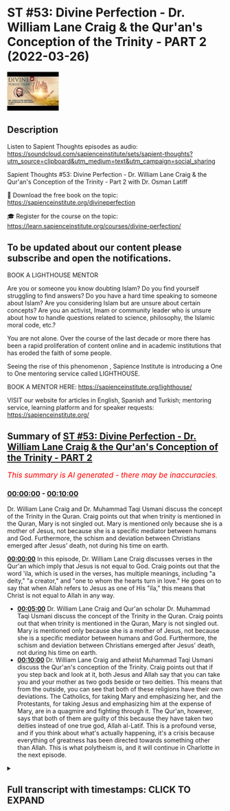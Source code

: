 # ST #53: Divine Perfection - Dr. William Lane Craig & the Qur'an's Conception of the Trinity - PART 2 (2022-03-26)

![alt ST #53: Divine Perfection - Dr. William Lane Craig & the Qur'an's Conception of the Trinity - PART 2](Nx_O-c8pYac.jpg "ST #53: Divine Perfection - Dr. William Lane Craig & the Qur'an's Conception of the Trinity - PART 2")

## Description

Listen to Sapient Thoughts episodes as audio: https://soundcloud.com/sapienceinstitute/sets/sapient-thoughts?utm_source=clipboard&utm_medium=text&utm_campaign=social_sharing

Sapient Thoughts #53: Divine Perfection - Dr. William Lane Craig & the Qur'an's Conception of the Trinity - Part 2 with Dr. Osman Latiff

📖 Download the free book on the topic: https://sapienceinstitute.org/divineperfection

🎓 Register for the course on the topic: https://learn.sapienceinstitute.org/courses/divine-perfection/

To be updated about our content please subscribe and open the notifications.
----
BOOK A LIGHTHOUSE MENTOR

Are you or someone you know doubting Islam? Do you find yourself struggling to find answers?  Do you have a hard time speaking to someone about Islam?  Are you considering Islam but are unsure about certain concepts?  Are you an activist, Imam or community leader who is unsure about how to handle questions related to science, philosophy, the Islamic moral code, etc.?

You are not alone.  Over the course of the last decade or more there has been a rapid proliferation of content online and in academic institutions that has eroded the faith of some people.

Seeing the rise of  this phenomenon , Sapience Institute is introducing a One to One mentoring service called LIGHTHOUSE.

BOOK A MENTOR HERE: https://sapienceinstitute.org/lighthouse/

VISIT our website for articles in English, Spanish and Turkish; mentoring service, learning platform and for speaker requests: https://sapienceinstitute.org/

## Summary of [ST #53: Divine Perfection - Dr. William Lane Craig & the Qur'an's Conception of the Trinity - PART 2](https://www.youtube.com/watch?v=Nx_O-c8pYac)


*<span style="color:red; font-size:125%">This summary is AI generated - there may be inaccuracies</span>. [](/)*

### [00:00:00](https://www.youtube.com/watch?v=Nx_O-c8pYac&t=0) - [00:10:00](https://www.youtube.com/watch?v=Nx_O-c8pYac&t=600)

 Dr. William Lane Craig and Dr. Muhammad Taqi Usmani discuss the concept of the Trinity in the Quran. Craig points out that when trinity is mentioned in the Quran, Mary is not singled out. Mary is mentioned only because she is a mother of Jesus, not because she is a specific mediator between humans and God. Furthermore, the schism and deviation between Christians emerged after Jesus' death, not during his time on earth.

**[00:00:00](https://www.youtube.com/watch?v=Nx_O-c8pYac&t=0)** In this episode, Dr. William Lane Craig discusses verses in the Qur'an which imply that Jesus is not equal to God. Craig points out that the word 'ila, which is used in the verses, has multiple meanings, including "a deity," "a creator," and "one to whom the hearts turn in love." He goes on to say that when Allah refers to Jesus as one of His "ila," this means that Christ is not equal to Allah in any way.
* **[00:05:00](https://www.youtube.com/watch?v=Nx_O-c8pYac&t=300)**  Dr. William Lane Craig and Qur'an scholar Dr. Muhammad Taqi Usmani discuss the concept of the Trinity in the Quran. Craig points out that when trinity is mentioned in the Quran, Mary is not singled out. Mary is mentioned only because she is a mother of Jesus, not because she is a specific mediator between humans and God. Furthermore, the schism and deviation between Christians emerged after Jesus' death, not during his time on earth.
* **[00:10:00](https://www.youtube.com/watch?v=Nx_O-c8pYac&t=600)**  Dr. William Lane Craig and atheist Muhammad Taqi Usmani discuss the Qur'an's conception of the Trinity. Craig points out that if you step back and look at it, both Jesus and Allah say that you can take you and your mother as two gods beside or two deities. This means that from the outside, you can see that both of these religions have their own deviations. The Catholics, for taking Mary and emphasizing her, and the Protestants, for taking Jesus and emphasizing him at the expense of Mary, are in a quagmire and fighting through it. The Qur'an, however, says that both of them are guilty of this because they have taken two deities instead of one true god, Allah al-Latif. This is a profound verse, and if you think about what's actually happening, it's a crisis because everything of greatness has been directed towards something other than Allah. This is what polytheism is, and it will continue in Charlotte in the next episode.

<details><summary><h2>Full transcript with timestamps: CLICK TO EXPAND</h2></summary>

[0:00:06](https://youtu.be/Nx_O-c8pYac?t=6) assalamu alaikum welcome to sapient  
[0:00:07](https://youtu.be/Nx_O-c8pYac?t=7) force my name is and i'm of course  
[0:00:09](https://youtu.be/Nx_O-c8pYac?t=9) discussing my book my new book on divine  
[0:00:11](https://youtu.be/Nx_O-c8pYac?t=11) perfection christianity and islam on sin  
[0:00:13](https://youtu.be/Nx_O-c8pYac?t=13) and salvation  
[0:00:15](https://youtu.be/Nx_O-c8pYac?t=15) this is the third episode we've spoken  
[0:00:17](https://youtu.be/Nx_O-c8pYac?t=17) about number one the introduction behind  
[0:00:19](https://youtu.be/Nx_O-c8pYac?t=19) the book why the book the purpose behind  
[0:00:20](https://youtu.be/Nx_O-c8pYac?t=20) the book the great need of the book in  
[0:00:22](https://youtu.be/Nx_O-c8pYac?t=22) fact for all of us for muslims for even  
[0:00:24](https://youtu.be/Nx_O-c8pYac?t=24) our christian friends to understand  
[0:00:25](https://youtu.be/Nx_O-c8pYac?t=25) better understand their own faith and  
[0:00:27](https://youtu.be/Nx_O-c8pYac?t=27) the faith of islam and then we spoke  
[0:00:29](https://youtu.be/Nx_O-c8pYac?t=29) last episode about the first of dr  
[0:00:32](https://youtu.be/Nx_O-c8pYac?t=32) craig's arguments on the maximal  
[0:00:35](https://youtu.be/Nx_O-c8pYac?t=35) omniscience of allah he believes being  
[0:00:37](https://youtu.be/Nx_O-c8pYac?t=37) compromised by a misunderstanding in the  
[0:00:38](https://youtu.be/Nx_O-c8pYac?t=38) quran about the nature of the trinity as  
[0:00:41](https://youtu.be/Nx_O-c8pYac?t=41) christians perceive it or believe in it  
[0:00:44](https://youtu.be/Nx_O-c8pYac?t=44) we spoke about that last time we in fact  
[0:00:45](https://youtu.be/Nx_O-c8pYac?t=45) we went through the verses  
[0:00:48](https://youtu.be/Nx_O-c8pYac?t=48) fully quoted  
[0:00:49](https://youtu.be/Nx_O-c8pYac?t=49) that  
[0:00:50](https://youtu.be/Nx_O-c8pYac?t=50) craig and his missionary  
[0:00:52](https://youtu.be/Nx_O-c8pYac?t=52) colleagues and other apologists have  
[0:00:55](https://youtu.be/Nx_O-c8pYac?t=55) failed to cite and fail to understand  
[0:00:57](https://youtu.be/Nx_O-c8pYac?t=57) correctly  
[0:00:58](https://youtu.be/Nx_O-c8pYac?t=58) today inshallah in this episode we're  
[0:01:00](https://youtu.be/Nx_O-c8pYac?t=60) going to go through some key nuances and  
[0:01:02](https://youtu.be/Nx_O-c8pYac?t=62) details behind those verses so if you  
[0:01:04](https://youtu.be/Nx_O-c8pYac?t=64) recall therefore the first verse reads  
[0:01:06](https://youtu.be/Nx_O-c8pYac?t=66) when allah says to jesus son of mary  
[0:01:10](https://youtu.be/Nx_O-c8pYac?t=70) nasty  
[0:01:12](https://youtu.be/Nx_O-c8pYac?t=72) did you tell people to take you and your  
[0:01:14](https://youtu.be/Nx_O-c8pYac?t=74) mother as two d  
[0:01:16](https://youtu.be/Nx_O-c8pYac?t=76) as two deities besides allah now the  
[0:01:18](https://youtu.be/Nx_O-c8pYac?t=78) first point to mention is this the  
[0:01:20](https://youtu.be/Nx_O-c8pYac?t=80) meaning of the word  
[0:01:22](https://youtu.be/Nx_O-c8pYac?t=82) in this verse it's  
[0:01:23](https://youtu.be/Nx_O-c8pYac?t=83) meaning two ela's but what does ela  
[0:01:26](https://youtu.be/Nx_O-c8pYac?t=86) actually mean like when we say la ilaha  
[0:01:28](https://youtu.be/Nx_O-c8pYac?t=88) illallah there's no deity except allah  
[0:01:30](https://youtu.be/Nx_O-c8pYac?t=90) what does it actually mean  
[0:01:32](https://youtu.be/Nx_O-c8pYac?t=92) the first thing is is you have to  
[0:01:34](https://youtu.be/Nx_O-c8pYac?t=94) consider the meaning of the illah within  
[0:01:35](https://youtu.be/Nx_O-c8pYac?t=95) the quranic framework entirely what is  
[0:01:38](https://youtu.be/Nx_O-c8pYac?t=98) the quranic meaning of the word within  
[0:01:40](https://youtu.be/Nx_O-c8pYac?t=100) its own framework  
[0:01:42](https://youtu.be/Nx_O-c8pYac?t=102) in arabic means a deity for sure but it  
[0:01:45](https://youtu.be/Nx_O-c8pYac?t=105) doesn't always mean a creator as in  
[0:01:48](https://youtu.be/Nx_O-c8pYac?t=108) deity as in a creator like for example  
[0:01:49](https://youtu.be/Nx_O-c8pYac?t=109) if you say allah allah is our ila but  
[0:01:52](https://youtu.be/Nx_O-c8pYac?t=112) there are other references to illah in  
[0:01:54](https://youtu.be/Nx_O-c8pYac?t=114) the quran which don't indicate  
[0:01:56](https://youtu.be/Nx_O-c8pYac?t=116) like a  
[0:01:58](https://youtu.be/Nx_O-c8pYac?t=118) creator of the universe for example like  
[0:01:59](https://youtu.be/Nx_O-c8pYac?t=119) you find when we speak about allah  
[0:02:01](https://youtu.be/Nx_O-c8pYac?t=121) subhanahu wa  
[0:02:02](https://youtu.be/Nx_O-c8pYac?t=122) for example the verse in the quran says  
[0:02:07](https://youtu.be/Nx_O-c8pYac?t=127) have you seen him who took his own  
[0:02:09](https://youtu.be/Nx_O-c8pYac?t=129) desires as an ilam  
[0:02:11](https://youtu.be/Nx_O-c8pYac?t=131) consider him he took his own desires as  
[0:02:13](https://youtu.be/Nx_O-c8pYac?t=133) an ela as a deity doesn't mean therefore  
[0:02:15](https://youtu.be/Nx_O-c8pYac?t=135) his desires become a creator of the  
[0:02:17](https://youtu.be/Nx_O-c8pYac?t=137) universe but something that is an ela so  
[0:02:20](https://youtu.be/Nx_O-c8pYac?t=140) what does ela actually mean  
[0:02:22](https://youtu.be/Nx_O-c8pYac?t=142) the third theologian explains it  
[0:02:23](https://youtu.be/Nx_O-c8pYac?t=143) beautifully based in damascus he says  
[0:02:26](https://youtu.be/Nx_O-c8pYac?t=146) the ila is the one to which to whom  
[0:02:29](https://youtu.be/Nx_O-c8pYac?t=149) sorry to whom the hearts turn to in love  
[0:02:32](https://youtu.be/Nx_O-c8pYac?t=152) in reverence  
[0:02:37](https://youtu.be/Nx_O-c8pYac?t=157) that towards the heart the the one to  
[0:02:39](https://youtu.be/Nx_O-c8pYac?t=159) whom the hearts turn to in fair and  
[0:02:42](https://youtu.be/Nx_O-c8pYac?t=162) reverence in longing in supplication in  
[0:02:44](https://youtu.be/Nx_O-c8pYac?t=164) beseeching in praying in love in mercy  
[0:02:47](https://youtu.be/Nx_O-c8pYac?t=167) in fear in hope that is your illah that  
[0:02:50](https://youtu.be/Nx_O-c8pYac?t=170) is your deity that you're surrendering  
[0:02:52](https://youtu.be/Nx_O-c8pYac?t=172) your your will to  
[0:02:53](https://youtu.be/Nx_O-c8pYac?t=173) of course for muslims that is going to  
[0:02:55](https://youtu.be/Nx_O-c8pYac?t=175) be allah we turn only to allah in fair  
[0:02:58](https://youtu.be/Nx_O-c8pYac?t=178) in hope in reverence in exaltation in in  
[0:03:02](https://youtu.be/Nx_O-c8pYac?t=182) longing and beseeching and praying that  
[0:03:04](https://youtu.be/Nx_O-c8pYac?t=184) is only to allah so that is the meaning  
[0:03:05](https://youtu.be/Nx_O-c8pYac?t=185) of illah in the quranic framework and  
[0:03:09](https://youtu.be/Nx_O-c8pYac?t=189) allah says that some people took others  
[0:03:11](https://youtu.be/Nx_O-c8pYac?t=191) as ilah those elahs that they taken  
[0:03:14](https://youtu.be/Nx_O-c8pYac?t=194) besides allah could be stones could be  
[0:03:16](https://youtu.be/Nx_O-c8pYac?t=196) rocks could be stars and the moon it  
[0:03:19](https://youtu.be/Nx_O-c8pYac?t=199) could be trees it could be all kinds of  
[0:03:22](https://youtu.be/Nx_O-c8pYac?t=202) invisible beings it could be the jinn it  
[0:03:24](https://youtu.be/Nx_O-c8pYac?t=204) could be from the humans but they took  
[0:03:26](https://youtu.be/Nx_O-c8pYac?t=206) them as an illah doesn't mean they  
[0:03:27](https://youtu.be/Nx_O-c8pYac?t=207) believe that they were the creator of  
[0:03:29](https://youtu.be/Nx_O-c8pYac?t=209) the heavens and the earth but as  
[0:03:30](https://youtu.be/Nx_O-c8pYac?t=210) something worthy of worship for us only  
[0:03:34](https://youtu.be/Nx_O-c8pYac?t=214) allah is worthy of worship so when allah  
[0:03:37](https://youtu.be/Nx_O-c8pYac?t=217) in the quran says in this first part of  
[0:03:39](https://youtu.be/Nx_O-c8pYac?t=219) in the first part of that verse  
[0:03:41](https://youtu.be/Nx_O-c8pYac?t=221) tell people take you and your mother as  
[0:03:43](https://youtu.be/Nx_O-c8pYac?t=223) two elahs besides allah i love to say  
[0:03:46](https://youtu.be/Nx_O-c8pYac?t=226) that did you tell people take you and  
[0:03:47](https://youtu.be/Nx_O-c8pYac?t=227) your mother as to  
[0:03:49](https://youtu.be/Nx_O-c8pYac?t=229) believing that you both were the  
[0:03:50](https://youtu.be/Nx_O-c8pYac?t=230) creators of the heavens and the earth  
[0:03:52](https://youtu.be/Nx_O-c8pYac?t=232) besides allah that is the first thing  
[0:03:54](https://youtu.be/Nx_O-c8pYac?t=234) for us to remember the meaning of the  
[0:03:56](https://youtu.be/Nx_O-c8pYac?t=236) word  
[0:03:58](https://youtu.be/Nx_O-c8pYac?t=238) point number two is this then he says to  
[0:04:00](https://youtu.be/Nx_O-c8pYac?t=240) allah of course glory be to you full  
[0:04:02](https://youtu.be/Nx_O-c8pYac?t=242) perfection  
[0:04:03](https://youtu.be/Nx_O-c8pYac?t=243) belongs to you free from all  
[0:04:05](https://youtu.be/Nx_O-c8pYac?t=245) imperfection are you o allah and you  
[0:04:08](https://youtu.be/Nx_O-c8pYac?t=248) know the unseen there is one a sticking  
[0:04:10](https://youtu.be/Nx_O-c8pYac?t=250) verse in the bible that perhaps you're  
[0:04:11](https://youtu.be/Nx_O-c8pYac?t=251) all familiar with and that is something  
[0:04:13](https://youtu.be/Nx_O-c8pYac?t=253) christian missions really failed to  
[0:04:14](https://youtu.be/Nx_O-c8pYac?t=254) explain throughout the ages and that is  
[0:04:17](https://youtu.be/Nx_O-c8pYac?t=257) when jesus christ says in in the bible  
[0:04:20](https://youtu.be/Nx_O-c8pYac?t=260) that concerning the hour nobody knows  
[0:04:22](https://youtu.be/Nx_O-c8pYac?t=262) not the angels in heaven not the son but  
[0:04:25](https://youtu.be/Nx_O-c8pYac?t=265) only god and of course this verse is  
[0:04:27](https://youtu.be/Nx_O-c8pYac?t=267) emphasizing god being the knower of all  
[0:04:30](https://youtu.be/Nx_O-c8pYac?t=270) the unseen this verse in fact is  
[0:04:32](https://youtu.be/Nx_O-c8pYac?t=272) emphasizing that same message now  
[0:04:33](https://youtu.be/Nx_O-c8pYac?t=273) christians of course would say well  
[0:04:34](https://youtu.be/Nx_O-c8pYac?t=274) that's the human  
[0:04:36](https://youtu.be/Nx_O-c8pYac?t=276) form human side of jesus speaking and  
[0:04:38](https://youtu.be/Nx_O-c8pYac?t=278) not the god side of jesus speaking i  
[0:04:40](https://youtu.be/Nx_O-c8pYac?t=280) mean that's their own thing that they  
[0:04:41](https://youtu.be/Nx_O-c8pYac?t=281) have amongst them but just think about  
[0:04:43](https://youtu.be/Nx_O-c8pYac?t=283) the quran  
[0:04:44](https://youtu.be/Nx_O-c8pYac?t=284) so when allah is saying therefore that  
[0:04:45](https://youtu.be/Nx_O-c8pYac?t=285) he says to allah  
[0:04:47](https://youtu.be/Nx_O-c8pYac?t=287) you are the only knower of the unseen is  
[0:04:49](https://youtu.be/Nx_O-c8pYac?t=289) emphasizing a point it's a declarative  
[0:04:52](https://youtu.be/Nx_O-c8pYac?t=292) statement that it's only you who know  
[0:04:53](https://youtu.be/Nx_O-c8pYac?t=293) the unseen of allah and i know nothing  
[0:04:56](https://youtu.be/Nx_O-c8pYac?t=296) about what's within you and you only  
[0:04:57](https://youtu.be/Nx_O-c8pYac?t=297) know everything you know everything  
[0:04:58](https://youtu.be/Nx_O-c8pYac?t=298) what's within me that kind of  
[0:05:00](https://youtu.be/Nx_O-c8pYac?t=300) subordinate itself point number three is  
[0:05:02](https://youtu.be/Nx_O-c8pYac?t=302) this  
[0:05:04](https://youtu.be/Nx_O-c8pYac?t=304) whenever you have verses in the quran  
[0:05:06](https://youtu.be/Nx_O-c8pYac?t=306) when trinity is mentioned there are the  
[0:05:08](https://youtu.be/Nx_O-c8pYac?t=308) verses in the quran when allah says  
[0:05:10](https://youtu.be/Nx_O-c8pYac?t=310) about uh  
[0:05:13](https://youtu.be/Nx_O-c8pYac?t=313) don't say three or don't say trinity  
[0:05:15](https://youtu.be/Nx_O-c8pYac?t=315) these are explicit references to the  
[0:05:17](https://youtu.be/Nx_O-c8pYac?t=317) quran when trinity in fact is mentioned  
[0:05:20](https://youtu.be/Nx_O-c8pYac?t=320) now this verse however doesn't mention  
[0:05:22](https://youtu.be/Nx_O-c8pYac?t=322) the trinity it doesn't mention that  
[0:05:25](https://youtu.be/Nx_O-c8pYac?t=325) and if christians are building this  
[0:05:27](https://youtu.be/Nx_O-c8pYac?t=327) argument that this is the verse where  
[0:05:29](https://youtu.be/Nx_O-c8pYac?t=329) the  
[0:05:30](https://youtu.be/Nx_O-c8pYac?t=330) trinity idea is wrong in the quran this  
[0:05:32](https://youtu.be/Nx_O-c8pYac?t=332) is the key verse then why doesn't this  
[0:05:34](https://youtu.be/Nx_O-c8pYac?t=334) verse speak about trinity because there  
[0:05:36](https://youtu.be/Nx_O-c8pYac?t=336) are other verses in quran when trinity  
[0:05:38](https://youtu.be/Nx_O-c8pYac?t=338) is mentioned  
[0:05:40](https://youtu.be/Nx_O-c8pYac?t=340) this verse doesn't have it in fact the  
[0:05:43](https://youtu.be/Nx_O-c8pYac?t=343) point number two is this or point number  
[0:05:45](https://youtu.be/Nx_O-c8pYac?t=345) three is this that whenever trinity is  
[0:05:47](https://youtu.be/Nx_O-c8pYac?t=347) mentioned in the quran it makes no  
[0:05:48](https://youtu.be/Nx_O-c8pYac?t=348) mention of maryam of mary except by  
[0:05:52](https://youtu.be/Nx_O-c8pYac?t=352) stating that she is a she is a mother of  
[0:05:54](https://youtu.be/Nx_O-c8pYac?t=354) jesus  
[0:05:55](https://youtu.be/Nx_O-c8pYac?t=355) but she's not singled out in anything in  
[0:05:57](https://youtu.be/Nx_O-c8pYac?t=357) this verse she's singled out because  
[0:05:59](https://youtu.be/Nx_O-c8pYac?t=359) she's because the rest of the quran is  
[0:06:00](https://youtu.be/Nx_O-c8pYac?t=360) saying that she's singled out for for as  
[0:06:03](https://youtu.be/Nx_O-c8pYac?t=363) a deity besides allah but in all the  
[0:06:06](https://youtu.be/Nx_O-c8pYac?t=366) verses when trinity is mentioned mary  
[0:06:08](https://youtu.be/Nx_O-c8pYac?t=368) simply isn't there  
[0:06:10](https://youtu.be/Nx_O-c8pYac?t=370) as somebody singled out except by being  
[0:06:12](https://youtu.be/Nx_O-c8pYac?t=372) mary or jesus the son of mary or maryam  
[0:06:16](https://youtu.be/Nx_O-c8pYac?t=376) which is a striking point therefore for  
[0:06:17](https://youtu.be/Nx_O-c8pYac?t=377) christian friends to think about there  
[0:06:19](https://youtu.be/Nx_O-c8pYac?t=379) now the point number four is this that  
[0:06:22](https://youtu.be/Nx_O-c8pYac?t=382) when allah the quran says did you take  
[0:06:24](https://youtu.be/Nx_O-c8pYac?t=384) people people take you and your mother  
[0:06:25](https://youtu.be/Nx_O-c8pYac?t=385) as two deities besides allah the  
[0:06:27](https://youtu.be/Nx_O-c8pYac?t=387) christians have a major major problem  
[0:06:30](https://youtu.be/Nx_O-c8pYac?t=390) because remember of course throughout  
[0:06:32](https://youtu.be/Nx_O-c8pYac?t=392) christian history and remember this is  
[0:06:34](https://youtu.be/Nx_O-c8pYac?t=394) something coming after jesus when jesus  
[0:06:35](https://youtu.be/Nx_O-c8pYac?t=395) says to allah  
[0:06:37](https://youtu.be/Nx_O-c8pYac?t=397) that you know when i was with them i was  
[0:06:39](https://youtu.be/Nx_O-c8pYac?t=399) a witness over them  
[0:06:43](https://youtu.be/Nx_O-c8pYac?t=403) and when you raised me or took me you  
[0:06:46](https://youtu.be/Nx_O-c8pYac?t=406) were the watcher over them that means  
[0:06:49](https://youtu.be/Nx_O-c8pYac?t=409) these kind of schisms  
[0:06:52](https://youtu.be/Nx_O-c8pYac?t=412) and  
[0:06:52](https://youtu.be/Nx_O-c8pYac?t=412) dogmatic deviations emerged not in his  
[0:06:55](https://youtu.be/Nx_O-c8pYac?t=415) time where he was with them watch over  
[0:06:58](https://youtu.be/Nx_O-c8pYac?t=418) them but they emerged after him let's  
[0:07:00](https://youtu.be/Nx_O-c8pYac?t=420) test it is that true did it emerge after  
[0:07:02](https://youtu.be/Nx_O-c8pYac?t=422) let's just check it if it's true well  
[0:07:04](https://youtu.be/Nx_O-c8pYac?t=424) the point is this just look at very  
[0:07:06](https://youtu.be/Nx_O-c8pYac?t=426) simply you have these two very big  
[0:07:07](https://youtu.be/Nx_O-c8pYac?t=427) denominations of the catholics and the  
[0:07:09](https://youtu.be/Nx_O-c8pYac?t=429) protestants and of course you have the  
[0:07:11](https://youtu.be/Nx_O-c8pYac?t=431) the orthodox as well and you have the  
[0:07:12](https://youtu.be/Nx_O-c8pYac?t=432) anglicans and others as well  
[0:07:15](https://youtu.be/Nx_O-c8pYac?t=435) but the point is this there is a  
[0:07:17](https://youtu.be/Nx_O-c8pYac?t=437) sizeable population of christians today  
[0:07:19](https://youtu.be/Nx_O-c8pYac?t=439) who do in fact take mary as what we  
[0:07:23](https://youtu.be/Nx_O-c8pYac?t=443) would qualify to what we would term as  
[0:07:25](https://youtu.be/Nx_O-c8pYac?t=445) an ila as a deity besides allah so how  
[0:07:29](https://youtu.be/Nx_O-c8pYac?t=449) does that work then  
[0:07:30](https://youtu.be/Nx_O-c8pYac?t=450) well if the ilah is the one as immak and  
[0:07:33](https://youtu.be/Nx_O-c8pYac?t=453) others have said to one to whom hearts  
[0:07:35](https://youtu.be/Nx_O-c8pYac?t=455) turn to in reverence in fair in hope in  
[0:07:39](https://youtu.be/Nx_O-c8pYac?t=459) penance in longing in prayer and  
[0:07:40](https://youtu.be/Nx_O-c8pYac?t=460) beseeching then that for christian  
[0:07:42](https://youtu.be/Nx_O-c8pYac?t=462) catholics will certainly therefore be  
[0:07:44](https://youtu.be/Nx_O-c8pYac?t=464) mary because catholics do see mary like  
[0:07:48](https://youtu.be/Nx_O-c8pYac?t=468) that in fact they see her more than that  
[0:07:50](https://youtu.be/Nx_O-c8pYac?t=470) they see her as a mediatrix so who is a  
[0:07:53](https://youtu.be/Nx_O-c8pYac?t=473) mediatrix if jesus is a mediator notice  
[0:07:56](https://youtu.be/Nx_O-c8pYac?t=476) that protestant christians would say  
[0:07:57](https://youtu.be/Nx_O-c8pYac?t=477) jesus is the mediator the atoner the one  
[0:08:00](https://youtu.be/Nx_O-c8pYac?t=480) between us and god the one that kind of  
[0:08:04](https://youtu.be/Nx_O-c8pYac?t=484) fixes the schism and the not the skill  
[0:08:06](https://youtu.be/Nx_O-c8pYac?t=486) but the rift the chasm between us and  
[0:08:09](https://youtu.be/Nx_O-c8pYac?t=489) god that emerged from adam's sin in the  
[0:08:10](https://youtu.be/Nx_O-c8pYac?t=490) first place that's jesus so where does  
[0:08:13](https://youtu.be/Nx_O-c8pYac?t=493) the mediatrix come in then and so the  
[0:08:15](https://youtu.be/Nx_O-c8pYac?t=495) catholics would say well you need the  
[0:08:16](https://youtu.be/Nx_O-c8pYac?t=496) mediatrix because the mediatrix is  
[0:08:19](https://youtu.be/Nx_O-c8pYac?t=499) jesus's mother she's of course theotokos  
[0:08:21](https://youtu.be/Nx_O-c8pYac?t=501) the mother of god in their eyes and the  
[0:08:23](https://youtu.be/Nx_O-c8pYac?t=503) mediatrix  
[0:08:25](https://youtu.be/Nx_O-c8pYac?t=505) because she's the one that's you know  
[0:08:26](https://youtu.be/Nx_O-c8pYac?t=506) you can appeal to her to appeal to the  
[0:08:28](https://youtu.be/Nx_O-c8pYac?t=508) son to appeal to the father  
[0:08:31](https://youtu.be/Nx_O-c8pYac?t=511) appeal to her to appeal to the son  
[0:08:33](https://youtu.be/Nx_O-c8pYac?t=513) that's her own son and then the son of  
[0:08:34](https://youtu.be/Nx_O-c8pYac?t=514) course who is fully god of course in  
[0:08:36](https://youtu.be/Nx_O-c8pYac?t=516) their eyes uh can you know can pray for  
[0:08:39](https://youtu.be/Nx_O-c8pYac?t=519) you do good for you and also appeal to  
[0:08:40](https://youtu.be/Nx_O-c8pYac?t=520) the father who is also god as well and  
[0:08:43](https://youtu.be/Nx_O-c8pYac?t=523) so if you look at it like this therefore  
[0:08:46](https://youtu.be/Nx_O-c8pYac?t=526) now when when christians might look at  
[0:08:47](https://youtu.be/Nx_O-c8pYac?t=527) this verse you might see well we don't  
[0:08:49](https://youtu.be/Nx_O-c8pYac?t=529) actually do that we don't worship  
[0:08:53](https://youtu.be/Nx_O-c8pYac?t=533) jesus and mary we don't worship mary  
[0:08:56](https://youtu.be/Nx_O-c8pYac?t=536) they might say that but it depends how  
[0:08:58](https://youtu.be/Nx_O-c8pYac?t=538) you're looking at it because if you're  
[0:09:00](https://youtu.be/Nx_O-c8pYac?t=540) looking at from the point of view let's  
[0:09:02](https://youtu.be/Nx_O-c8pYac?t=542) say for example you're a a catholic  
[0:09:04](https://youtu.be/Nx_O-c8pYac?t=544) right so you therefore are on the side  
[0:09:07](https://youtu.be/Nx_O-c8pYac?t=547) of well of kind of taking mary as a  
[0:09:11](https://youtu.be/Nx_O-c8pYac?t=551) deity besides allah  
[0:09:13](https://youtu.be/Nx_O-c8pYac?t=553) and then of course you have to do with  
[0:09:14](https://youtu.be/Nx_O-c8pYac?t=554) the fact that there's also jesus as a  
[0:09:16](https://youtu.be/Nx_O-c8pYac?t=556) deity besides allah then you have the  
[0:09:18](https://youtu.be/Nx_O-c8pYac?t=558) other end of the spectrum where you have  
[0:09:20](https://youtu.be/Nx_O-c8pYac?t=560) the protestants who would blame the  
[0:09:23](https://youtu.be/Nx_O-c8pYac?t=563) catholics for taking mary as mediatrix  
[0:09:26](https://youtu.be/Nx_O-c8pYac?t=566) so it's like both of these are in  
[0:09:29](https://youtu.be/Nx_O-c8pYac?t=569) opposition to one another because the  
[0:09:31](https://youtu.be/Nx_O-c8pYac?t=571) catholics would say to the protestants  
[0:09:34](https://youtu.be/Nx_O-c8pYac?t=574) that you're not giving mary  
[0:09:36](https://youtu.be/Nx_O-c8pYac?t=576) had you right because she is a mediatrix  
[0:09:39](https://youtu.be/Nx_O-c8pYac?t=579) right so she deserves all of that  
[0:09:40](https://youtu.be/Nx_O-c8pYac?t=580) reverence and fear and love and hope and  
[0:09:42](https://youtu.be/Nx_O-c8pYac?t=582) trust whatever and then the person will  
[0:09:44](https://youtu.be/Nx_O-c8pYac?t=584) say to the catholics you're making  
[0:09:46](https://youtu.be/Nx_O-c8pYac?t=586) idolatry  
[0:09:47](https://youtu.be/Nx_O-c8pYac?t=587) right because you're taking somebody  
[0:09:49](https://youtu.be/Nx_O-c8pYac?t=589) else above jesus or with jesus because  
[0:09:51](https://youtu.be/Nx_O-c8pYac?t=591) jesus is sufficient as a mediator so why  
[0:09:54](https://youtu.be/Nx_O-c8pYac?t=594) the need for a mediatrix now the quran  
[0:09:56](https://youtu.be/Nx_O-c8pYac?t=596) of course if you step back step back i  
[0:09:58](https://youtu.be/Nx_O-c8pYac?t=598) think for me the verse is so profound  
[0:10:00](https://youtu.be/Nx_O-c8pYac?t=600) because if you step back and look at it  
[0:10:02](https://youtu.be/Nx_O-c8pYac?t=602) that jesus says to allah says to jesus  
[0:10:05](https://youtu.be/Nx_O-c8pYac?t=605) you tell people take you and your mother  
[0:10:07](https://youtu.be/Nx_O-c8pYac?t=607) as two gods beside or two deities and  
[0:10:08](https://youtu.be/Nx_O-c8pYac?t=608) well god's besides allah  
[0:10:10](https://youtu.be/Nx_O-c8pYac?t=610) that means that  
[0:10:12](https://youtu.be/Nx_O-c8pYac?t=612) from the you know from from out from  
[0:10:14](https://youtu.be/Nx_O-c8pYac?t=614) outside you can see that both of these  
[0:10:16](https://youtu.be/Nx_O-c8pYac?t=616) have their own deviations  
[0:10:18](https://youtu.be/Nx_O-c8pYac?t=618) the catholics of course for taking mary  
[0:10:21](https://youtu.be/Nx_O-c8pYac?t=621) and emphasizing her and the protestants  
[0:10:23](https://youtu.be/Nx_O-c8pYac?t=623) for taking jesus and emphasizing him at  
[0:10:26](https://youtu.be/Nx_O-c8pYac?t=626) the expense of mary so both of them are  
[0:10:28](https://youtu.be/Nx_O-c8pYac?t=628) in this kind of a quagmire and fighting  
[0:10:30](https://youtu.be/Nx_O-c8pYac?t=630) through it they've taken the mediator  
[0:10:33](https://youtu.be/Nx_O-c8pYac?t=633) and the mediatrix this one mediator but  
[0:10:35](https://youtu.be/Nx_O-c8pYac?t=635) no mediatrix this one mediator and  
[0:10:37](https://youtu.be/Nx_O-c8pYac?t=637) mediatrix and allah is saying you both  
[0:10:39](https://youtu.be/Nx_O-c8pYac?t=639) did the situation uh that went wrong of  
[0:10:42](https://youtu.be/Nx_O-c8pYac?t=642) taking both as two deities besides allah  
[0:10:44](https://youtu.be/Nx_O-c8pYac?t=644) it's a profound verse if you think  
[0:10:46](https://youtu.be/Nx_O-c8pYac?t=646) deeply about what's actually happening  
[0:10:48](https://youtu.be/Nx_O-c8pYac?t=648) here now what happened in the  
[0:10:50](https://youtu.be/Nx_O-c8pYac?t=650) reformation period you had the lutheran  
[0:10:52](https://youtu.be/Nx_O-c8pYac?t=652) and protestant reformation and what are  
[0:10:54](https://youtu.be/Nx_O-c8pYac?t=654) they saying about our our catholic  
[0:10:57](https://youtu.be/Nx_O-c8pYac?t=657) friends they said the catholics are  
[0:10:58](https://youtu.be/Nx_O-c8pYac?t=658) guilty of marrying a lottery this is  
[0:11:01](https://youtu.be/Nx_O-c8pYac?t=661) from mariology  
[0:11:03](https://youtu.be/Nx_O-c8pYac?t=663) mario lottery is from idolatry  
[0:11:05](https://youtu.be/Nx_O-c8pYac?t=665) that they're committing a mary a lot  
[0:11:07](https://youtu.be/Nx_O-c8pYac?t=667) remaining an idolatry concerning mary  
[0:11:10](https://youtu.be/Nx_O-c8pYac?t=670) they're taking mary as another god  
[0:11:13](https://youtu.be/Nx_O-c8pYac?t=673) besides god because they're putting her  
[0:11:16](https://youtu.be/Nx_O-c8pYac?t=676) in the same level  
[0:11:18](https://youtu.be/Nx_O-c8pYac?t=678) as jesus by saying she is a mediatrix  
[0:11:20](https://youtu.be/Nx_O-c8pYac?t=680) and then she has of course so many  
[0:11:22](https://youtu.be/Nx_O-c8pYac?t=682) things in catholicism about praying to a  
[0:11:24](https://youtu.be/Nx_O-c8pYac?t=684) rosary to mary prayers for mary uh you  
[0:11:28](https://youtu.be/Nx_O-c8pYac?t=688) know rosary for so many things to do  
[0:11:30](https://youtu.be/Nx_O-c8pYac?t=690) with with mary that protestants in fact  
[0:11:32](https://youtu.be/Nx_O-c8pYac?t=692) believe that's tantamount to perhaps  
[0:11:35](https://youtu.be/Nx_O-c8pYac?t=695) tantamount to polytheism that the quran  
[0:11:38](https://youtu.be/Nx_O-c8pYac?t=698) is saying well you're both guilty of  
[0:11:39](https://youtu.be/Nx_O-c8pYac?t=699) that because you both have taken these  
[0:11:41](https://youtu.be/Nx_O-c8pYac?t=701) two deities besides the one true god  
[0:11:45](https://youtu.be/Nx_O-c8pYac?t=705) allah al-latif  
[0:11:47](https://youtu.be/Nx_O-c8pYac?t=707) allah is  
[0:11:48](https://youtu.be/Nx_O-c8pYac?t=708) all right allah is as the subtly  
[0:11:50](https://youtu.be/Nx_O-c8pYac?t=710) perfectly subtle one  
[0:11:52](https://youtu.be/Nx_O-c8pYac?t=712) allah is  
[0:11:56](https://youtu.be/Nx_O-c8pYac?t=716) the supreme one the exalted only exalted  
[0:11:58](https://youtu.be/Nx_O-c8pYac?t=718) one that is allah right so what happens  
[0:12:02](https://youtu.be/Nx_O-c8pYac?t=722) what's the problem in this the problem  
[0:12:04](https://youtu.be/Nx_O-c8pYac?t=724) in this is this everything of greatness  
[0:12:05](https://youtu.be/Nx_O-c8pYac?t=725) allah place within you your capability  
[0:12:08](https://youtu.be/Nx_O-c8pYac?t=728) your power your potential right for you  
[0:12:10](https://youtu.be/Nx_O-c8pYac?t=730) to worship only allah alone with any  
[0:12:12](https://youtu.be/Nx_O-c8pYac?t=732) partners has been directed misdirected  
[0:12:16](https://youtu.be/Nx_O-c8pYac?t=736) to somebody something other than allah  
[0:12:18](https://youtu.be/Nx_O-c8pYac?t=738) and that is a crisis of what shirk or  
[0:12:21](https://youtu.be/Nx_O-c8pYac?t=741) polytheism actually is will carry on in  
[0:12:24](https://youtu.be/Nx_O-c8pYac?t=744) charlotte in the next episode  
</details>